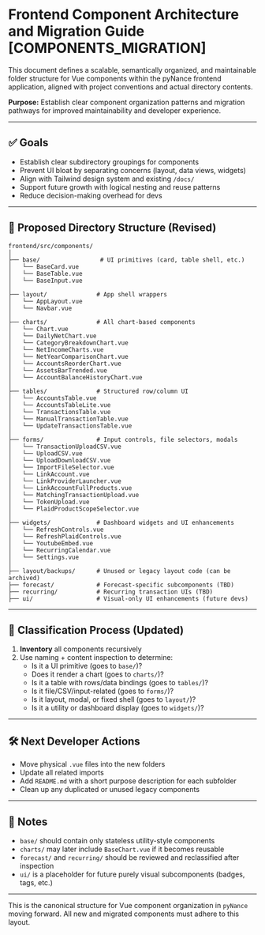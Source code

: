 # Frontend Component Architecture and Migration Guide [COMPONENTS_MIGRATION]

This document defines a scalable, semantically organized, and maintainable folder structure for Vue components within the pyNance frontend application, aligned with project conventions and actual directory contents.

**Purpose:** Establish clear component organization patterns and migration pathways for improved maintainability and developer experience.

---

## ✅ Goals

- Establish clear subdirectory groupings for components
- Prevent UI bloat by separating concerns (layout, data views, widgets)
- Align with Tailwind design system and existing `/docs/`
- Support future growth with logical nesting and reuse patterns
- Reduce decision-making overhead for devs

---

## 📁 Proposed Directory Structure (Revised)

```
frontend/src/components/
│
├── base/                 # UI primitives (card, table shell, etc.)
│   └── BaseCard.vue
│   └── BaseTable.vue
│   └── BaseInput.vue
│
├── layout/              # App shell wrappers
│   └── AppLayout.vue
│   └── Navbar.vue
│
├── charts/              # All chart-based components
│   └── Chart.vue
│   └── DailyNetChart.vue
│   └── CategoryBreakdownChart.vue
│   └── NetIncomeCharts.vue
│   └── NetYearComparisonChart.vue
│   └── AccountsReorderChart.vue
│   └── AssetsBarTrended.vue
│   └── AccountBalanceHistoryChart.vue
│
├── tables/              # Structured row/column UI
│   └── AccountsTable.vue
│   └── AccountsTableLite.vue
│   └── TransactionsTable.vue
│   └── ManualTransactionTable.vue
│   └── UpdateTransactionsTable.vue
│
├── forms/               # Input controls, file selectors, modals
│   └── TransactionUploadCSV.vue
│   └── UploadCSV.vue
│   └── UploadDownloadCSV.vue
│   └── ImportFileSelector.vue
│   └── LinkAccount.vue
│   └── LinkProviderLauncher.vue
│   └── LinkAccountFullProducts.vue
│   └── MatchingTransactionUpload.vue
│   └── TokenUpload.vue
│   └── PlaidProductScopeSelector.vue
│
├── widgets/             # Dashboard widgets and UI enhancements
│   └── RefreshControls.vue
│   └── RefreshPlaidControls.vue
│   └── YoutubeEmbed.vue
│   └── RecurringCalendar.vue
│   └── Settings.vue
│
├── layout/backups/      # Unused or legacy layout code (can be archived)
├── forecast/            # Forecast-specific subcomponents (TBD)
├── recurring/           # Recurring transaction UIs (TBD)
├── ui/                  # Visual-only UI enhancements (future devs)
```

---

## 🔁 Classification Process (Updated)

1. **Inventory** all components recursively
2. Use naming + content inspection to determine:
   - Is it a UI primitive (goes to `base/`)?
   - Does it render a chart (goes to `charts/`)?
   - Is it a table with rows/data bindings (goes to `tables/`)?
   - Is it file/CSV/input-related (goes to `forms/`)?
   - Is it layout, modal, or fixed shell (goes to `layout/`)?
   - Is it a utility or dashboard display (goes to `widgets/`)?

---

## 🛠️ Next Developer Actions

- Move physical `.vue` files into the new folders
- Update all related imports
- Add `README.md` with a short purpose description for each subfolder
- Clean up any duplicated or unused legacy components

---

## 📌 Notes

- `base/` should contain only stateless utility-style components
- `charts/` may later include `BaseChart.vue` if it becomes reusable
- `forecast/` and `recurring/` should be reviewed and reclassified after inspection
- `ui/` is a placeholder for future purely visual subcomponents (badges, tags, etc.)

---

This is the canonical structure for Vue component organization in `pyNance` moving forward. All new and migrated components must adhere to this layout.
